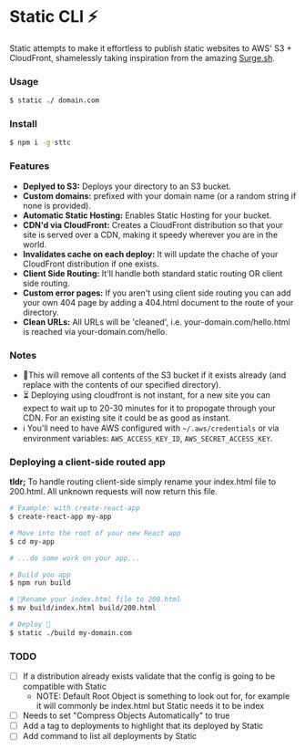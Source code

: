 # Static CLI ⚡

Static attempts to make it effortless to publish static websites to AWS' S3 + CloudFront, shamelessly taking inspiration from the amazing [Surge.sh](surge.sh).

### Usage

```sh
$ static ./ domain.com
```

### Install

```sh
$ npm i -g sttc
```

### Features

* **Deplyed to S3:** Deploys your directory to an S3 bucket.
* **Custom domains:** prefixed with your domain name (or a random string if none is provided).
* **Automatic Static Hosting:** Enables Static Hosting for your bucket.
* **CDN'd via CloudFront:** Creates a CloudFront distribution so that your site is served over a CDN, making it speedy wherever you are in the world.
* **Invalidates cache on each deploy:** It will update the chache of your CloudFront distribution if one exists.
* **Client Side Routing:** It'll handle both standard static routing OR client side routing.
* **Custom error pages:** If you aren't using client side routing you can add your own 404 page by adding a 404.html document to the route of your directory.
* **Clean URLs:** All URLs will be 'cleaned', i.e. your-domain.com/hello.html is reached via your-domain.com/hello.

### Notes

* 🚨This will remove all contents of the S3 bucket if it exists already (and replace with the contents of our specified directory).
* ⏳ Deploying using cloudfront is not instant, for a new site you can expect to wait up to 20-30 minutes for it to propogate through your CDN. For an existing site it could be as good as instant.
* ℹ️ You'll need to have AWS configured with `~/.aws/credentials` or via environment variables: `AWS_ACCESS_KEY_ID`, `AWS_SECRET_ACCESS_KEY`.

### Deploying a client-side routed app

**tldr;** To handle routing client-side simply rename your index.html file to 200.html. All unknown requests will now return this file.

```sh
# Example: with create-react-app
$ create-react-app my-app

# Move into the root of your new React app
$ cd my-app

# ...do some work on your app...

# Build you app
$ npm run build

# 🔑Rename your index.html file to 200.html
$ mv build/index.html build/200.html

# Deploy 🚀
$ static ./build my-domain.com
```

### TODO

- [ ] If a distribution already exists validate that the config is going to be compatible with Static
  - NOTE: Default Root Object is something to look out for, for example it will commonly be index.html but Static needs it to be index
- [ ] Needs to set "Compress Objects Automatically" to true
- [ ] Add a tag to deployments to highlight that its deployed by Static
- [ ] Add command to list all deployments by Static
